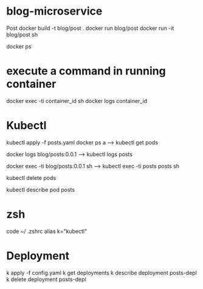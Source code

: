 # blog-microservice

Post 
docker build -t blog/post .
docker run blog/post
docker run -it blog/post sh

docker ps

# execute a command in running container
docker exec -ti container_id sh 
docker logs container_id

# Kubectl
kubectl apply -f posts.yaml 
docker ps a --> kubectl get pods

docker logs blog/posts:0.0.1 --> kubectl logs posts

docker exec -ti blog/posts:0.0.1 sh --> 
kubectl exec -ti posts posts sh

kubectl delete pods

kubectl describe pod posts


# zsh
code ~/ .zshrc
alias k="kubectl"


# Deployment
k apply -f config.yaml
k get deployments
k describe deployment posts-depl
k delete deployment posts-depl
